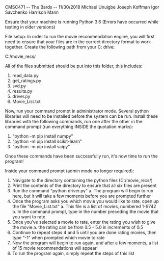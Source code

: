 CMSC471 -- The Bards -- 11/30/2018
Michael Unuigbe
Joseph Koffman
Igor Savchenko
Harrison Mann


Ensure that your machine is running Python 3.6 (Errors have occurred while testing in older versions)

File setup:
In order to run the movie recommendation engine, you will first need to ensure that your files are in the correct directory format to work together.  Create the following path from your C: drive:

C:/movie_recs/

All of the files submitted should be put into this folder, this includes:

1. read_data.py
2. get_ratings.py
3. svd.py
4. results.py
5. driver.py
6. Movie_List.txt

Now, run your command prompt in administrator mode.  Several python libraries will need to be installed before the system can be run.  Install these libraries with the following commands, run one after the other in the command prompt (run everything INSIDE the quotation marks):

1. "python -m pip install numpy"
2. "python -m pip install scikit-learn"
3. "python -m pip install scipy"

Once these commands have been successfully run, it's now time to run the program!

Inside your command prompt (admin mode no longer required):

1. Navigate to the directory containing the python files (C:/movie_recs/)
2. Print the contents of the directory to ensure that all six files are present
3. Run the command "python driver.py"
	a. The program will begin to run here, but it will take a few moments before you are prompted further
4. Once the program asks you which movie you would like to rate, open up the file "Movie_List.txt"
	a. This file is a list of movies, numbered 1-9742
	b. In the command prompt, type in the number preceding the movie that you want to rate
5. Once you've selected a movie to rate, enter the rating you wish to give the movie
	a. the rating can be from 0.5 - 5.0 in increments of 0.5
6. Continue to repeat steps 4 and 5 until you are done rating movies, then type "-1" when prompted which movie to rate
7. Now the program will begin to run again, and after a few moments, a list of 15 movie recommendations will appear
8. To run the program again, simply repeat the steps of this list